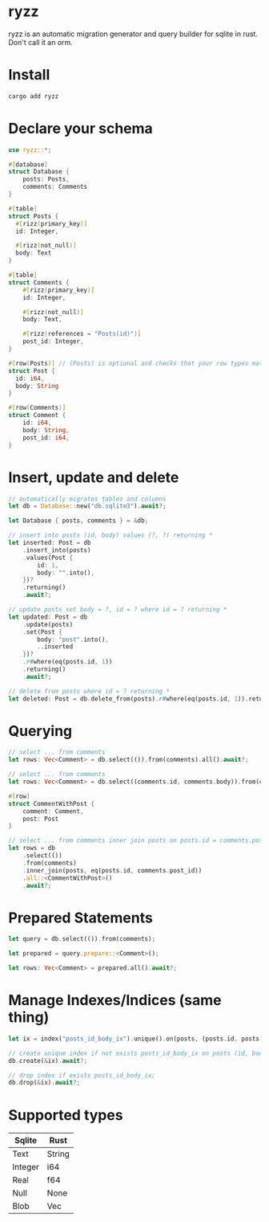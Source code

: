 # ryzz

ryzz is an automatic migration generator and query builder for sqlite in rust. Don't call it an orm.

# Install

```sh
cargo add ryzz
```

# Declare your schema

```rust
use ryzz::*;

#[database]
struct Database {
    posts: Posts,
    comments: Comments
}

#[table]
struct Posts {
  #[rizz(primary_key)]
  id: Integer,

  #[rizz(not_null)]
  body: Text
}

#[table]
struct Comments {
    #[rizz(primary_key)]
    id: Integer,

    #[rizz(not_null)]
    body: Text,

    #[rizz(references = "Posts(id)")]
    post_id: Integer,
}

#[row(Posts)] // (Posts) is optional and checks that your row types match the table types
struct Post {
  id: i64,
  body: String
}

#[row(Comments)]
struct Comment {
    id: i64,
    body: String,
    post_id: i64,
}
```

# Insert, update and delete

```rust
// automatically migrates tables and columns
let db = Database::new("db.sqlite3").await?;

let Database { posts, comments } = &db;

// insert into posts (id, body) values (?, ?) returning *
let inserted: Post = db
    .insert_into(posts)
    .values(Post {
        id: 1,
        body: "".into(),
    })?
    .returning()
    .await?;

// update posts set body = ?, id = ? where id = ? returning *
let updated: Post = db
    .update(posts)
    .set(Post {
        body: "post".into(),
        ..inserted
    })?
    .r#where(eq(posts.id, 1))
    .returning()
    .await?;

// delete from posts where id = ? returning *
let deleted: Post = db.delete_from(posts).r#where(eq(posts.id, 1)).returning().await?;
```

# Querying

```rust
// select ... from comments
let rows: Vec<Comment> = db.select(()).from(comments).all().await?;

// select ... from comments
let rows: Vec<Comment> = db.select((comments.id, comments.body)).from(comments).all().await?;

#[row]
struct CommentWithPost {
    comment: Comment,
    post: Post
}

// select ... from comments inner join posts on posts.id = comments.post_id
let rows = db
    .select(())
    .from(comments)
    .inner_join(posts, eq(posts.id, comments.post_id))
    .all::<CommentWithPost>()
    .await?;
```

# Prepared Statements

```rust
let query = db.select(()).from(comments);

let prepared = query.prepare::<Comment>();

let rows: Vec<Comment> = prepared.all().await?;
```

# Manage Indexes/Indices (same thing)

```rust
let ix = index("posts_id_body_ix").unique().on(posts, (posts.id, posts.body));

// create unique index if not exists posts_id_body_ix on posts (id, body);
db.create(&ix).await?;

// drop index if exists posts_id_body_ix;
db.drop(&ix).await?;
```

# Supported types

| Sqlite | Rust |
| ------------- | ------------- |
| Text | String |
| Integer | i64 |
| Real | f64 |
| Null | None |
| Blob | Vec<u8> |
